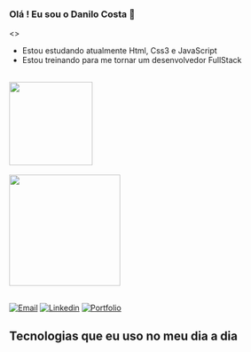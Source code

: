 ### Olá ! Eu sou o Danilo Costa 👋

<>
- Estou estudando atualmente Html, Css3 e JavaScript
- Estou treinando para me tornar um desenvolvedor FullStack

<br>
<div>
  <a href="https://github.com/Daaaan12">
  <img height="150em" src="https://github-readme-stats.vercel.app/api?username=daaaan12&show_icons=true&theme=onedark&include_all_commits=true&count_private=true"/>
  <br>
  <br>
  <img height="200em" src="https://github-readme-stats.vercel.app/api/top-langs/?username=daaaan12&theme=onedark"/>
</div>

<br>
  

[![Email](https://img.shields.io/badge/Gmail-D14836?style=for-the-badge&logo=gmail&logoColor=white)]()
[![Linkedin](https://img.shields.io/badge/LinkedIn-0077B5?style=for-the-badge&logo=linkedin&logoColor=white)]()
[![Portfolio](https://img.shields.io/badge/-Portf%C3%B3lio-green?style=for-the-badge&logo=true)]()


## Tecnologias que eu uso no meu dia a dia

<div style="display: inline-block"><br/>
  <img align="center" alt="" src="https://img.shields.io/badge/HTML5-E34F26?style=for-the-badge&logo=html5&logoColor=white" />
  <img align="center" alt="" src="https://img.shields.io/badge/CSS3-1572B6?style=for-the-badge&logo=css3&logoColor=white" />
  <img align="center" alt="" src="https://img.shields.io/badge/JavaScript-323330?style=for-the-badge&logo=javascript&logoColor=F7DF1E" />
 

</div>
